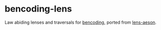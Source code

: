 # bencoding-lens

Law abiding lenses and traversals for
[bencoding](https://hackage.haskell.org/package/bencoding), ported from
[lens-aeson](https://hackage.haskell.org/package/lens-aeson-1.1.1).
